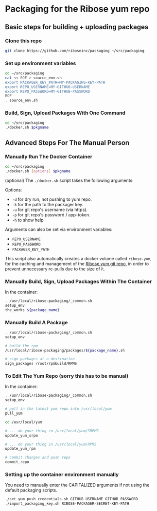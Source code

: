 # Packaging for the Ribose yum repo

## Basic steps for building + uploading packages

### Clone this repo

```sh
git clone https://github.com/riboseinc/packaging ~/src/packaging
```

### Set up environment variables

```sh
cd ~/src/packaging
cat << EOF > source_env.sh
export PACKAGER_KEY_PATH=MY-PACKAGING-KEY-PATH
export REPO_USERNAME=MY-GITHUB-USERNAME
export REPO_PASSWORD=MY-GITHUB-PASSWORD
EOF
. source_env.sh
```

### Build, Sign, Upload Packages With One Command

``` sh
cd ~/src/packaging
./docker.sh $pkgname
```



## Advanced Steps For The Manual Person

### Manually Run The Docker Container

``` sh
cd ~/src/packaging
./docker.sh [options] $pkgname
```

(optional) The `./docker.sh` script takes the following arguments:

Options:
* `-d` for dry run, not pushing to yum repo.
* `-k` for the path to the packager key.
* `-u` for git repo's username (via https).
* `-p` for git repo's password / app-token.
* `-h` to show help

Arguments can also be set via environment variables:
- `REPO_USERNAME`
- `REPO_PASSWORD`
- `PACKAGER_KEY_PATH`

This script also automatically creates a docker volume called `ribose-yum`,
for the caching and management of the
[Ribose yum git repo](https://github.com/riboseinc/yum), in order to
prevent unnecessary re-pulls due to the size of it.


### Manually Build, Sign, Upload Packages Within The Container

In the container:
``` sh
. /usr/local/ribose-packaging/_common.sh
setup_env
the_works ${package_name}
```


### Manually Build A Package

```sh
. /usr/local/ribose-packaging/_common.sh
setup_env

# build the rpm
/usr/local/ribose-packaging/packages/${package_name}.sh

# sign packages at a destination
sign_packages /root/rpmbuild/RPMS
```


### To Edit The Yum Repo (sorry this has to be manual)

In the container:
``` sh
. /usr/local/ribose-packaging/_common.sh
setup_env

# pull in the latest yum repo into /usr/local/yum
pull_yum

cd /usr/local/yum

# ... do your thing in /usr/local/yum/SRPMS
update_yum_srpm

# ... do your thing in /usr/local/yum/RPMS
update_yum_rpm

# commit changes and push repo
commit_repo
```

### Setting up the container environment manually

You need to manually enter the CAPITALIZED arguments if not using the
default packaging scripts.

``` sh
./set_yum_push_credentials.sh GITHUB_USERNAME GITHUB_PASSWORD
./import_packaging_key.sh RIBOSE-PACKAGER-SECRET-KEY-PATH
```

